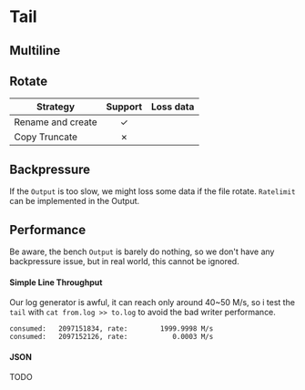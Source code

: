 # Tail

## Multiline


## Rotate

| Strategy          |  Support  |  Loss data  |
|-------------------|:---------:|:-----------:|
| Rename and create |  &check;  |             |
| Copy Truncate     |  &cross;  |             |

## Backpressure

If the `Output` is too slow, we might loss some data if the file rotate. `Ratelimit` can be implemented
in the Output.

## Performance
Be aware, the bench `Output` is barely do nothing, so we don't have any backpressure issue,
but in real world, this cannot be ignored.

#### Simple Line Throughput
Our log generator is awful, it can reach only around 40~50 M/s, so i test the `tail` with
`cat from.log >> to.log` to avoid the bad writer performance.

```text
consumed:   2097151834, rate:        1999.9998 M/s
consumed:   2097152126, rate:           0.0003 M/s
```

#### JSON
TODO
